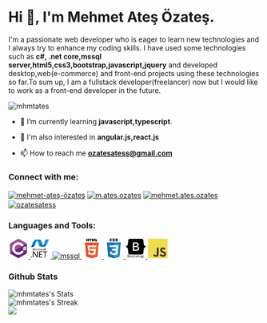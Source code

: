 <h1 align="left">Hi 👋, I'm Mehmet Ateş Özateş.</h1>
<p align="left"> I'm a passionate web developer who is eager to learn new technologies and I always try to enhance my coding skills. I have used some technologies such as <b>c#, .net core,mssql server,html5,css3,bootstrap,javascript,jquery</b> and developed desktop,web(e-commerce) and front-end projects using these technologies so far.To sum up, I am a fullstack developer(freelancer) now but I would like to work as a front-end developer in the future.</p>

<p align="left"> <img src="https://komarev.com/ghpvc/?username=mhmtates&label=Profile%20views&color=0e75b6&style=flat" alt="mhmtates" /> </p>

- 🔭 I’m currently learning <b>javascript,typescript</b>.
- 🔭 I'm also interested in <b>angular.js,react.js</b> 

- 📫 How to reach me **ozatesatess@gmail.com**

<h3 align="left">Connect with me:</h3>
<p align="left">
<a href="https://linkedin.com/in/mehmet-ateş-özateş" target="blank"><img align="center" src="https://raw.githubusercontent.com/rahuldkjain/github-profile-readme-generator/master/src/images/icons/Social/linked-in-alt.svg" alt="mehmet-ateş-özateş" height="30" width="40" /></a>
<a href="https://fb.com/m.ates.ozates" target="blank"><img align="center" src="https://raw.githubusercontent.com/rahuldkjain/github-profile-readme-generator/master/src/images/icons/Social/facebook.svg" alt="m.ates.ozates" height="30" width="40" /></a>
<a href="https://instagram.com/mehmet.ates.ozates" target="blank"><img align="center" src="https://raw.githubusercontent.com/rahuldkjain/github-profile-readme-generator/master/src/images/icons/Social/instagram.svg" alt="mehmet.ates.ozates" height="30" width="40" /></a>
<a href="https://www.hackerrank.com/ozatesatess" target="blank"><img align="center" src="https://raw.githubusercontent.com/rahuldkjain/github-profile-readme-generator/master/src/images/icons/Social/hackerrank.svg" alt="ozatesatess" height="30" width="40" /></a>
</p>

<h3 align="left">Languages and Tools:</h3>
<p align="left"> 
  <a href="https://www.w3schools.com/cs/" target="_blank" rel="noreferrer"> <img src="https://raw.githubusercontent.com/devicons/devicon/master/icons/csharp/csharp-original.svg" alt="csharp" width="40" height="40"/> </a>
  <a href="https://dotnet.microsoft.com/" target="_blank" rel="noreferrer">
    <img src="https://raw.githubusercontent.com/devicons/devicon/master/icons/dot-net/dot-net-original-wordmark.svg" alt="dotnet" width="40" height="40"/> 

  <a href="https://www.microsoft.com/en-us/sql-server" target="_blank" rel="noreferrer"> 
    <img src="https://www.svgrepo.com/show/303229/microsoft-sql-server-logo.svg" alt="mssql" width="40" height="40"/> 
  </a> 
  
  </a> 
  <a href="https://www.w3.org/html/" target="_blank" rel="noreferrer"> <img src="https://raw.githubusercontent.com/devicons/devicon/master/icons/html5/html5-original-wordmark.svg" alt="html5" width="40" height="40"/> </a>
  <a href="https://www.w3schools.com/css/" target="_blank" rel="noreferrer"> <img src="https://raw.githubusercontent.com/devicons/devicon/master/icons/css3/css3-original-wordmark.svg" alt="css3" width="40" height="40"/> </a>
  <a href="https://getbootstrap.com" target="_blank" rel="noreferrer"> <img src="https://raw.githubusercontent.com/devicons/devicon/master/icons/bootstrap/bootstrap-plain-wordmark.svg" alt="bootstrap" width="40" height="40"/>  </a>   <a href="https://developer.mozilla.org/en-US/docs/Web/JavaScript" target="_blank" rel="noreferrer"> <img src="https://raw.githubusercontent.com/devicons/devicon/master/icons/javascript/javascript-original.svg" alt="javascript" width="40" height="40"/> </a> </p>

  


<h3 align="left"> Github Stats </h3>

![mhmtates's Stats](https://github-readme-stats.vercel.app/api?username=mhmtates&theme=monokai&show_icons=true&hide_border=true&count_private=true) <br/>
![mhmtates's Streak](https://github-readme-streak-stats.herokuapp.com/?user=mhmtates&theme=monokai&hide_border=true) <br/>
![](https://github-readme-stats.vercel.app/api/top-langs/?username=mhmtates&theme=radical&hide_border=true&include_all_commits=false&count_private=false&layout=compact)



